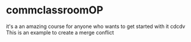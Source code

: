 # commclassroomOP

it's a an amazing course for anyone who wants to get started with it 
cdcdv
This is an example to create a merge conflict 
